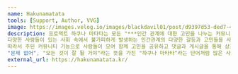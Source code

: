 ```yaml
---
name: Hakunamatata
tools: [Support, Author, VVG]
image: https://images.velog.io/images/blackdavil01/post/d9397d53-ded7-4eaa-b331-c356fdc623ec/%EC%8A%A4%ED%81%AC%EB%A6%B0%EC%83%B7,%202022-01-19%2011-08-27.png
description: 프로젝트 하쿠나 마타타는 모든 "***인간 관계에 대한 고민을 나누는 커뮤니티"***로 기획되었습니다.
다양한 사람들이 있는 사회 속에서 불가피하게 발생하는 인간관계의 다양한 갈등과 고민들을 사람들이 함께 나누고 함께 고민할 수 있는 커뮤니티를 기획하였습니다.
따라서 주된 커뮤니티 기능으로 사람들이 모여 함께 고민을 공유하고 댓글과 게시글을 통해 상호 작용하고, 쌓여진 고민들을 또 다른 유사한 고민을 가진 사람이 카테고리와 키워드를 통해 조회하고 검색할 수 있는 기능을 포함하고 있습니다.
"문제 없어", "모든 것이 잘 될 거야"라는 뜻을 가진 "하쿠나 마타타"라는 단어처럼 많은 사람들에게 위로와 격려를 줄 수 있는 서비스가 되기를 기대합니다.
external_url: https://hakunamatata.kr/
---
```

